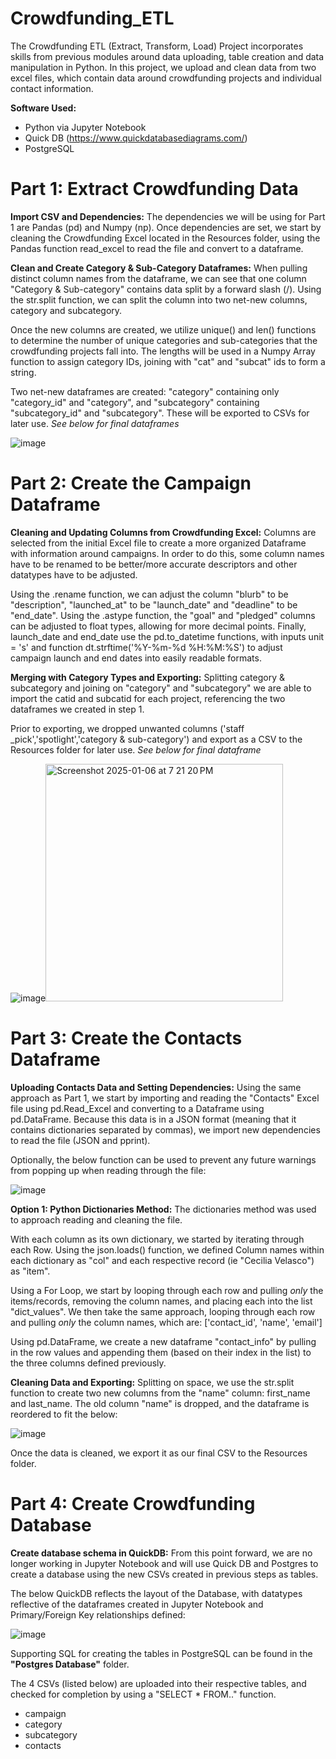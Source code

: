 # Crowdfunding_ETL

The Crowdfunding ETL (Extract, Transform, Load) Project incorporates skills from previous modules around data uploading, table creation and data manipulation in Python. In this project, we upload and clean data from two excel files, which contain data around crowdfunding projects and individual contact information. 

**Software Used:**

- Python via Jupyter Notebook
- Quick DB (https://www.quickdatabasediagrams.com/)
- PostgreSQL

# Part 1: Extract Crowdfunding Data
**Import CSV and Dependencies:**
The dependencies we will be using for Part 1 are Pandas (pd) and Numpy (np).
Once dependencies are set, we start by cleaning the Crowdfunding Excel located in the Resources folder, using the Pandas function read_excel to read the file and convert to a dataframe.

**Clean and Create Category & Sub-Category Dataframes:**
When pulling distinct column names from the dataframe, we can see that one column "Category & Sub-category" contains data split by a forward slash (/). Using the str.split function, we can split the column into two net-new columns, category and subcategory. 

Once the new columns are created, we utilize unique() and len() functions to determine the number of unique categories and sub-categories that the crowdfunding projects fall into. The lengths will be used in a Numpy Array function to assign category IDs, joining with "cat" and "subcat" ids to form a string.

Two net-new dataframes are created: "category" containing only "category_id" and "category", and "subcategory" containing "subcategory_id" and "subcategory". These will be exported to CSVs for later use. _See below for final dataframes_

![image](https://github.com/user-attachments/assets/772d376c-2059-4245-9b44-600f0e0163fd)


# Part 2: Create the Campaign Dataframe
**Cleaning and Updating Columns from Crowdfunding Excel:** 
Columns are selected from the initial Excel file to create a more organized Dataframe with information around campaigns. In order to do this, some column names have to be renamed to be better/more accurate descriptors and other datatypes have to be adjusted.

Using the .rename function, we can adjust the column "blurb" to be "description", "launched_at" to be "launch_date" and "deadline" to be "end_date". 
Using the .astype function, the "goal" and "pledged" columns can be adjusted to float types, allowing for more decimal points.
Finally, launch_date and end_date use the pd.to_datetime functions, with inputs unit = 's' and function dt.strftime('%Y-%m-%d %H:%M:%S') to adjust campaign launch and end dates into easily readable formats. 

**Merging with Category Types and Exporting:**
Splitting category & subcategory and joining on "category" and "subcategory" we are able to import the catid and subcatid for each project, referencing the two dataframes we created in step 1. 

Prior to exporting, we dropped unwanted columns ('staff _pick','spotlight','category & sub-category') and export as a CSV to the Resources folder for later use. _See below for final dataframe_

![image](https://github.com/user-attachments/assets/307e7436-a301-4493-87b2-183eb80be854)<img width="380" alt="Screenshot 2025-01-06 at 7 21 20 PM" src="https://github.com/user-attachments/assets/dfe10d7e-4162-4196-83b8-535b5bd22d8a" />


# Part 3: Create the Contacts Dataframe
**Uploading Contacts Data and Setting Dependencies:**
Using the same approach as Part 1, we start by importing and reading the "Contacts" Excel file using pd.Read_Excel and converting to a Dataframe using pd.DataFrame. Because this data is in a JSON format (meaning that it contains dictionaries separated by commas), we import new dependencies to read the file (JSON and pprint).

Optionally, the below function can be used to prevent any future warnings from popping up when reading through the file:

![image](https://github.com/user-attachments/assets/9a51f760-067e-4f74-9222-551effc11ce5)

**Option 1: Python Dictionaries Method:**
The dictionaries method was used to approach reading and cleaning the file.

With each column as its own dictionary, we started by iterating through each Row. Using the json.loads() function, we defined Column names within each dictionary as "col" and each respective record (ie "Cecilia Velasco") as "item". 

Using a For Loop, we start by looping through each row and pulling _only_ the items/records, removing the column names, and placing each into the list "dict_values". We then take the same approach, looping through each row and pulling _only_ the column names, which are: ['contact_id', 'name', 'email']

Using pd.DataFrame, we create a new dataframe "contact_info" by pulling in the row values and appending them (based on their index in the list) to the three columns defined previously.

**Cleaning Data and Exporting:**
Splitting on space, we use the str.split function to create two new columns from the "name" column: first_name and last_name. The old column "name" is dropped, and the dataframe is reordered to fit the below: 

![image](https://github.com/user-attachments/assets/bb04cc00-40bc-4b53-b19b-9e98ac03dbf7)

Once the data is cleaned, we export it as our final CSV to the Resources folder.


# Part 4: Create Crowdfunding Database
**Create database schema in QuickDB:**
From this point forward, we are no longer working in Jupyter Notebook and will use Quick DB and Postgres to create a database using the new CSVs created in previous steps as tables. 

The below QuickDB reflects the layout of the Database, with datatypes reflective of the dataframes created in Jupyter Notebook and Primary/Foreign Key relationships defined:

![image](https://github.com/user-attachments/assets/cdb63beb-f9e1-4f41-bd4d-330ad55b4655)


Supporting SQL for creating the tables in PostgreSQL can be found in the **"Postgres Database"** folder. 

The 4 CSVs (listed below) are uploaded into their respective tables, and checked for completion by using a "SELECT * FROM.." function.

- campaign
- category
- subcategory
- contacts





